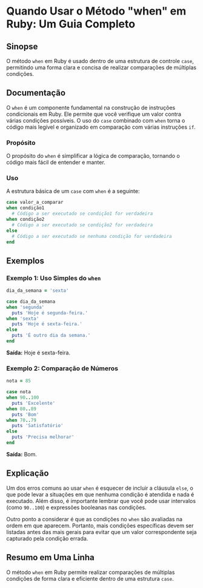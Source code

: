 <!--
Meta Description: # Quando Usar o Método "when" em Ruby: Um Guia Completo ## Sinopse O método `when` em Ruby é usado dentro de uma estrutura de controle `case`, permiti...
Meta Keywords: when, ruby, case, que, puts
-->

# Quando Usar o Método "when" em Ruby: Um Guia Completo

## Sinopse
O método `when` em Ruby é usado dentro de uma estrutura de controle `case`, permitindo uma forma clara e concisa de realizar comparações de múltiplas condições.

## Documentação
O `when` é um componente fundamental na construção de instruções condicionais em Ruby. Ele permite que você verifique um valor contra várias condições possíveis. O uso do `case` combinado com `when` torna o código mais legível e organizado em comparação com várias instruções `if`.

### Propósito
O propósito do `when` é simplificar a lógica de comparação, tornando o código mais fácil de entender e manter.

### Uso
A estrutura básica de um `case` com `when` é a seguinte:

```ruby
case valor_a_comparar
when condição1
  # Código a ser executado se condição1 for verdadeira
when condição2
  # Código a ser executado se condição2 for verdadeira
else
  # Código a ser executado se nenhuma condição for verdadeira
end
```

## Exemplos

### Exemplo 1: Uso Simples do `when`
```ruby
dia_da_semana = 'sexta'

case dia_da_semana
when 'segunda'
  puts 'Hoje é segunda-feira.'
when 'sexta'
  puts 'Hoje é sexta-feira.'
else
  puts 'É outro dia da semana.'
end
```
**Saída:** Hoje é sexta-feira.

### Exemplo 2: Comparação de Números
```ruby
nota = 85

case nota
when 90..100
  puts 'Excelente'
when 80..89
  puts 'Bom'
when 70..79
  puts 'Satisfatório'
else
  puts 'Precisa melhorar'
end
```
**Saída:** Bom.

## Explicação
Um dos erros comuns ao usar `when` é esquecer de incluir a cláusula `else`, o que pode levar a situações em que nenhuma condição é atendida e nada é executado. Além disso, é importante lembrar que você pode usar intervalos (como `90..100`) e expressões booleanas nas condições.

Outro ponto a considerar é que as condições no `when` são avaliadas na ordem em que aparecem. Portanto, mais condições específicas devem ser listadas antes das mais gerais para evitar que um valor correspondente seja capturado pela condição errada.

## Resumo em Uma Linha
O método `when` em Ruby permite realizar comparações de múltiplas condições de forma clara e eficiente dentro de uma estrutura `case`.